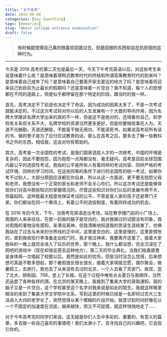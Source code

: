 ```yaml
---
title: "关于高考"
date: 2019-06-08
categories: [Say Something]
tags: [memories]
slug: "About college entrance examination"
draft: false
---
```


> **有时候就觉得自己真的很喜欢回首过去，但是回想的东西却总在抗拒我的这种行为。**

---

今天是 2019 高考的第二天也是最后一天，今天下午考完英语以后，对这些考生来说意味着什么呢？是意味着填鸭式教育时代的终结和所谓高等教育时代的到来吗？是意味着自己成年了吗？是意味着自己要离开家去更远的地方了吗？是意味着将迎来自己到目前为止最长的假期吗？还是意味着一片空白？我不知道，每个人的思想都在不同的道路上，但是似乎都停留在那个特定的阶段，跟当时的我一样。

首先，高考决定不了前途也决定不了命运，因为成功的因素太多了，不是一次考试就能决定的，不过这次考试将对你以后的人生发展有一个大致的导向作用，因为名牌大学跟非名牌大学出来的真的不一样，但是这不是绝对的，还得看你自己，和学校有关系但关系不大，名牌学校的资源当然更多更好，但是你要相信事在人为，天道不光酬勤，天道还酬智，不能蛮干做无用功，不能读死书，如果说高考前所有读的书、做的卷子是为了应付应试教育的话，那么在高考之后，要多去了解一些教科书之外的东西，相信我，这会对你有帮助的。

其次，高考是一次全国性的考试，是我们国家选拔人才的一次统考，中国的环境是复杂的，因此不要抱怨，因为抱怨一点用都没有，毫无疑问，高考是目前全球范围内最公平的选拔性考试，我指的公平是所有人有着同样的考试内容、同样严格的考试环境、同样的学习时间，在这些同等的条件下进行的全国性的统一考试，如果你考不过别人，大部分原因应该都在你自身，所以从这一方面说，更不要去抱怨父母和老师，我想没有一个正常的家长和老师不会关心你们。所以这次考试还是能够体现你们对高中那些知识的掌握情况的，尽管这些知识对你们以后的发展作用不大，但最起码，这样能最大程度地保证考试的公平，不管是富人家的孩子还是寒门子弟，你们都站在同一个赛场上，有着公平的选拔制度，有着同样成功的机会。

在 2016 年的今天，下午，当我考完英语走出考场，站在教学楼门前的小广场上，周围的人来来往往，在那一刻我的脑子是空白的，我对我做过的试题没有印象，我对周围的事物没有感知，呆滞且离神，但我清晰地知道我的苦读生涯结束了，仿佛我站在了过去与未来的分界线的正中间，这里是空白的，这里是慢的，这里是惆怅的，直到我收拾行李准备走出校门时，我才晃过神来，我要离开这里了，接着大家放纵的一晚上就完全进入了玩乐的世界，那个晚上，我什么都没想，完全沉浸在了网吧的游戏中（现在却很反感去这种地方），第二天的毕业典礼，当我们拖着疲惫是身体再一次唱起了校歌以后，竟然是如此的忧伤，但是当时没怎么觉得，后来想想可真是不敢多想起，那个暑假很长很长很长，接着大家填报志愿，偶尔聚会，做暑假工，去旅行，我也去了从来没有去过的北京，一个人去看了天安门、故宫，逛了北大、颐和园、798，登上了长城，在这个过程中唯有炎炎夏日与我相伴，当然还品尝了各种各样的酒，在北京的某天晚上，我接到了集美大学的录取通知，我的脑子又是一片空白，这个学校甚至这个名字对我来说是如此的陌生，我就这样稀里糊涂的来到了集美大学文学院中文系，写到这里的时候已经是一名即将过完大三生活进入大四的老学长了，突然觉得从某个模糊的片段开始，我意识到时间好像在以一个不固定的加速度在流逝，越来越快，但又不可捉摸，就这样悄悄地走了......

对于今年高考完的同学们来说，这无疑是你们人生中多彩的、重要的、有意义的篇章，多去做一些自己喜欢的事情吧！我们太渺小了，去寻找自己的兴趣吧，它会指引你的。

 